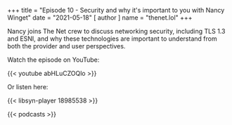+++
title = "Episode 10 - Security and why it's important to you with Nancy Winget"
date = "2021-05-18"
[ author ]
  name = "thenet.lol"
+++

Nancy joins The Net crew to discuss networking security, including TLS 1.3 and ESNI, and why these technologies are important to understand from both the provider and user perspectives.

Watch the episode on YouTube:

{{< youtube abHLuCZOQlo >}}

Or listen here:

{{< libsyn-player 18985538 >}}

{{< podcasts >}}
